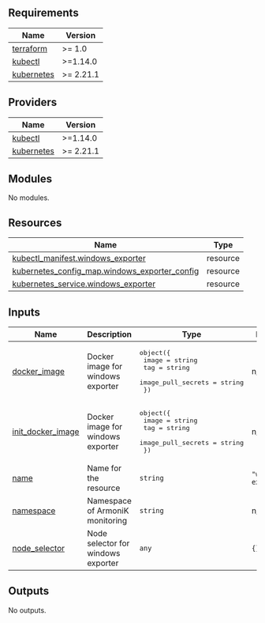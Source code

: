 <!-- BEGIN_TF_DOCS -->
## Requirements

| Name | Version |
|------|---------|
| <a name="requirement_terraform"></a> [terraform](#requirement\_terraform) | >= 1.0 |
| <a name="requirement_kubectl"></a> [kubectl](#requirement\_kubectl) | >=1.14.0 |
| <a name="requirement_kubernetes"></a> [kubernetes](#requirement\_kubernetes) | >= 2.21.1 |

## Providers

| Name | Version |
|------|---------|
| <a name="provider_kubectl"></a> [kubectl](#provider\_kubectl) | >=1.14.0 |
| <a name="provider_kubernetes"></a> [kubernetes](#provider\_kubernetes) | >= 2.21.1 |

## Modules

No modules.

## Resources

| Name | Type |
|------|------|
| [kubectl_manifest.windows_exporter](https://registry.terraform.io/providers/gavinbunney/kubectl/latest/docs/resources/manifest) | resource |
| [kubernetes_config_map.windows_exporter_config](https://registry.terraform.io/providers/hashicorp/kubernetes/latest/docs/resources/config_map) | resource |
| [kubernetes_service.windows_exporter](https://registry.terraform.io/providers/hashicorp/kubernetes/latest/docs/resources/service) | resource |

## Inputs

| Name | Description | Type | Default | Required |
|------|-------------|------|---------|:--------:|
| <a name="input_docker_image"></a> [docker\_image](#input\_docker\_image) | Docker image for windows exporter | <pre>object({<br>    image              = string<br>    tag                = string<br>    image_pull_secrets = string<br>  })</pre> | n/a | yes |
| <a name="input_init_docker_image"></a> [init\_docker\_image](#input\_init\_docker\_image) | Docker image for windows exporter | <pre>object({<br>    image              = string<br>    tag                = string<br>    image_pull_secrets = string<br>  })</pre> | n/a | yes |
| <a name="input_name"></a> [name](#input\_name) | Name for the resource | `string` | `"windows-exporter"` | no |
| <a name="input_namespace"></a> [namespace](#input\_namespace) | Namespace of ArmoniK monitoring | `string` | n/a | yes |
| <a name="input_node_selector"></a> [node\_selector](#input\_node\_selector) | Node selector for windows exporter | `any` | `{}` | no |

## Outputs

No outputs.
<!-- END_TF_DOCS -->
